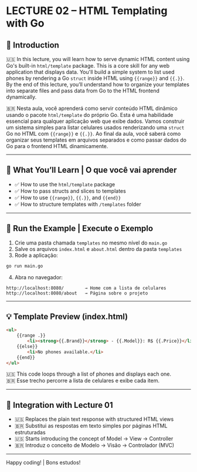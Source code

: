 # LECTURE 02 – HTML Templating with Go

## 🧭 Introduction

🇺🇸 In this lecture, you will learn how to serve dynamic HTML content using Go's built-in `html/template` package. This is a core skill for any web application that displays data. You'll build a simple system to list used phones by rendering a Go `struct` inside HTML using `{{range}}` and `{{.}}`. By the end of this lecture, you’ll understand how to organize your templates into separate files and pass data from Go to the HTML frontend dynamically.

🇧🇷 Nesta aula, você aprenderá como servir conteúdo HTML dinâmico usando o pacote `html/template` do próprio Go. Esta é uma habilidade essencial para qualquer aplicação web que exibe dados. Vamos construir um sistema simples para listar celulares usados renderizando uma `struct` Go no HTML com `{{range}}` e `{{.}}`. Ao final da aula, você saberá como organizar seus templates em arquivos separados e como passar dados do Go para o frontend HTML dinamicamente.

---

## 📄 What You’ll Learn | O que você vai aprender

- ✅ How to use the `html/template` package  
- ✅ How to pass structs and slices to templates  
- ✅ How to use `{{range}}`, `{{.}}`, and `{{end}}`  
- ✅ How to structure templates with `/templates` folder  

---

## 🧪 Run the Example | Execute o Exemplo

1. Crie uma pasta chamada `templates` no mesmo nível do `main.go`
2. Salve os arquivos `index.html` e `about.html` dentro da pasta `templates`
3. Rode a aplicação:

```bash
go run main.go
```

4. Abra no navegador:

```
http://localhost:8080/        → Home com a lista de celulares
http://localhost:8080/about   → Página sobre o projeto
```

---

## 💡 Template Preview (index.html)

```html
<ul>
    {{range .}}
        <li><strong>{{.Brand}}</strong> - {{.Model}}: R$ {{.Price}}</li>
    {{else}}
        <li>No phones available.</li>
    {{end}}
</ul>
```

🇺🇸 This code loops through a list of phones and displays each one.  
🇧🇷 Esse trecho percorre a lista de celulares e exibe cada item.

---

## 🔁 Integration with Lecture 01

- 🇺🇸 Replaces the plain text response with structured HTML views  
- 🇧🇷 Substitui as respostas em texto simples por páginas HTML estruturadas  
- 🇺🇸 Starts introducing the concept of Model → View → Controller  
- 🇧🇷 Introduz o conceito de Modelo → Visão → Controlador (MVC)

---

Happy coding! | Bons estudos!
